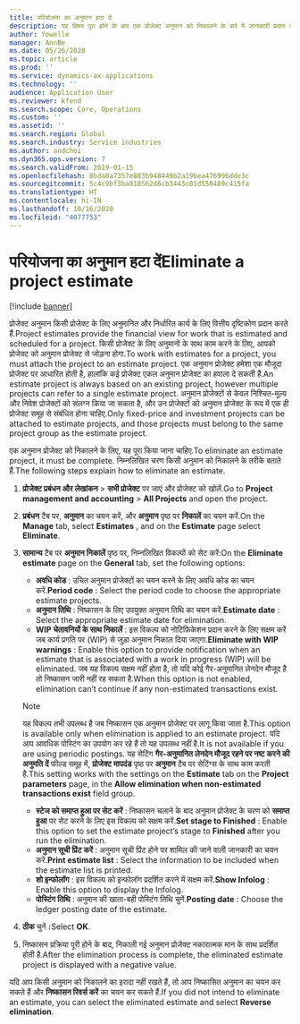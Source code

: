 ```yaml
---
title: परियोजना का अनुमान हटा दें
description: यह विषय पूरा होने के बाद एक प्रोजेक्ट अनुमान को निकालने के बारे में जानकारी प्रदान करता है.
author: Yowelle
manager: AnnBe
ms.date: 05/26/2020
ms.topic: article
ms.prod: ''
ms.service: dynamics-ax-applications
ms.technology: ''
audience: Application User
ms.reviewer: kfend
ms.search.scope: Core, Operations
ms.custom: ''
ms.assetid: ''
ms.search.region: Global
ms.search.industry: Service industries
ms.author: andchoi
ms.dyn365.ops.version: 7
ms.search.validFrom: 2019-01-15
ms.openlocfilehash: 8bda8a7357e883b948449b2a19bea476996dde3c
ms.sourcegitcommit: 5c4c9bf3ba018562d6cb3443c01d550489c415fa
ms.translationtype: HT
ms.contentlocale: hi-IN
ms.lasthandoff: 10/16/2020
ms.locfileid: "4077753"
---
```

# <a name="eliminate-a-project-estimate"></a><span data-ttu-id="cdea6-103">परियोजना का अनुमान हटा दें</span><span class="sxs-lookup"><span data-stu-id="cdea6-103">Eliminate a project estimate</span></span>

[!include [banner](../includes/banner.md)]

<span data-ttu-id="cdea6-104">प्रोजेक्ट अनुमान किसी प्रोजेक्ट के लिए अनुमानित और निर्धारित कार्य के लिए वित्तीय दृष्टिकोण प्रदान करते हैं.</span><span class="sxs-lookup"><span data-stu-id="cdea6-104">Project estimates provide the financial view for work that is estimated and scheduled for a project.</span></span> <span data-ttu-id="cdea6-105">किसी प्रोजेक्ट के लिए अनुमानों के साथ काम करने के लिए, आपको प्रोजेक्ट को अनुमान प्रोजेक्ट से जोड़ना होगा.</span><span class="sxs-lookup"><span data-stu-id="cdea6-105">To work with estimates for a project, you must attach the project to an estimate project.</span></span> <span data-ttu-id="cdea6-106">एक अनुमान प्रोजेक्ट हमेशा एक मौजूदा प्रोजेक्ट पर आधारित होती है, हालांकि कई प्रोजेक्ट एकल अनुमान प्रोजेक्ट का हवाला दे सकती हैं.</span><span class="sxs-lookup"><span data-stu-id="cdea6-106">An estimate project is always based on an existing project, however multiple projects can refer to a single estimate project.</span></span> <span data-ttu-id="cdea6-107">अनुमान प्रोजेक्टों से केवल निश्चित-मूल्य और निवेश प्रोजेक्टों को संलग्न किया जा सकता है, और उन प्रोजेक्टों को अनुमान प्रोजेक्ट के रूप में एक ही प्रोजेक्ट समूह से संबंधित होना चाहिए.</span><span class="sxs-lookup"><span data-stu-id="cdea6-107">Only fixed-price and investment projects can be attached to estimate projects, and those projects must belong to the same project group as the estimate project.</span></span>

<span data-ttu-id="cdea6-108">एक अनुमान प्रोजेक्ट को निकालने के लिए, यह पूरा किया जाना चाहिए.</span><span class="sxs-lookup"><span data-stu-id="cdea6-108">To eliminate an estimate project, it must be complete.</span></span> <span data-ttu-id="cdea6-109">निम्नलिखित चरण किसी अनुमान को निकालने के तरीके बताते हैं.</span><span class="sxs-lookup"><span data-stu-id="cdea6-109">The following steps explain how to eliminate an estimate.</span></span>

1. <span data-ttu-id="cdea6-110">**प्रोजेक्ट प्रबंधन और लेखांकन** > **सभी प्रोजेक्ट** पर जाएं और प्रोजेक्ट को खोलें.</span><span class="sxs-lookup"><span data-stu-id="cdea6-110">Go to **Project management and accounting** > **All Projects** and open the project.</span></span> 
2. <span data-ttu-id="cdea6-111">**प्रबंधन** टैब पर, **अनुमान** का चयन करें, और **अनुमान** पृष्ठ पर **निकालें** का चयन करें.</span><span class="sxs-lookup"><span data-stu-id="cdea6-111">On the **Manage** tab, select **Estimates** , and on the **Estimate** page select **Eliminate**.</span></span>
3. <span data-ttu-id="cdea6-112">**सामान्य** टैब पर **अनुमान निकालें** पृष्ठ पर, निम्नलिखित विकल्पों को सेट करें:</span><span class="sxs-lookup"><span data-stu-id="cdea6-112">On the **Eliminate estimate** page on the **General** tab, set the following options:</span></span>

   - <span data-ttu-id="cdea6-113">**अवधि कोड** : उचित अनुमान प्रोजेक्टों का चयन करने के लिए अवधि कोड का चयन करें.</span><span class="sxs-lookup"><span data-stu-id="cdea6-113">**Period code** : Select the period code to choose the appropriate estimate projects.</span></span> 
   - <span data-ttu-id="cdea6-114">**अनुमान तिथि** : निष्कासन के लिए उपयुक्त अनुमान तिथि का चयन करें.</span><span class="sxs-lookup"><span data-stu-id="cdea6-114">**Estimate date** : Select the appropriate estimate date for elimination.</span></span>
   - <span data-ttu-id="cdea6-115">**WIP चेतावनियों के साथ निकालें** : इस विकल्प को नोटिफ़िकेशन प्रदान करने के लिए सक्षम करें जब कार्य प्रगति पर (WIP) से जुड़ा अनुमान निकाल दिया जाएगा.</span><span class="sxs-lookup"><span data-stu-id="cdea6-115">**Eliminate with WIP warnings** : Enable this option to provide notification when an estimate that is associated with a work in progress (WIP) will be eliminated.</span></span> <span data-ttu-id="cdea6-116">जब यह विकल्प सक्षम नहीं होता है, तो यदि कोई गैर-अनुमानित लेनदेन मौजूद है तो निष्कासन जारी नहीं रह सकता है.</span><span class="sxs-lookup"><span data-stu-id="cdea6-116">When this option is not enabled, elimination can’t continue if any non-estimated transactions exist.</span></span> 
   > [!NOTE]
   > <span data-ttu-id="cdea6-117">यह विकल्प तभी उपलब्ध है जब निष्कासन एक अनुमान प्रोजेक्ट पर लागू किया जाता है.</span><span class="sxs-lookup"><span data-stu-id="cdea6-117">This option is available only when elimination is applied to an estimate project.</span></span> <span data-ttu-id="cdea6-118">यदि आप आवधिक पोस्टिंग का उपयोग कर रहे हैं तो यह उपलब्ध नहीं है.</span><span class="sxs-lookup"><span data-stu-id="cdea6-118">It is not available if you are using periodic postings.</span></span> <span data-ttu-id="cdea6-119">यह सेटिंग **गैर-अनुमानित लेनदेन मौजूद रहने पर नष्ट करने की अनुमति दें** फील्ड समूह में, **प्रोजेक्ट मापदंड** पृष्ठ पर **अनुमान** टैब पर सेटिंग्स के साथ काम करती है.</span><span class="sxs-lookup"><span data-stu-id="cdea6-119">This setting works with the settings on the **Estimate** tab on the **Project parameters** page, in the **Allow elimination when non-estimated transactions exist** field group.</span></span>
   - <span data-ttu-id="cdea6-120">**स्टेज को समाप्त हुआ पर सेट करें** : निष्कासन चलाने के बाद अनुमान प्रोजेक्ट के चरण को **समाप्त हुआ** पर सेट करने के लिए इस विकल्प को सक्षम करें.</span><span class="sxs-lookup"><span data-stu-id="cdea6-120">**Set stage to Finished** : Enable this option to set the estimate project’s stage to **Finished** after you run the elimination.</span></span>
   - <span data-ttu-id="cdea6-121">**अनुमान सूची प्रिंट करें** : अनुमान सूची प्रिंट होने पर शामिल की जाने वाली जानकारी का चयन करें.</span><span class="sxs-lookup"><span data-stu-id="cdea6-121">**Print estimate list** : Select the information to be included when the estimate list is printed.</span></span>
   - <span data-ttu-id="cdea6-122">**शो इन्फोलॉग** : इस विकल्प को इन्फोलॉग प्रदर्शित करने में सक्षम करें.</span><span class="sxs-lookup"><span data-stu-id="cdea6-122">**Show Infolog** : Enable this option to display the Infolog.</span></span>
   - <span data-ttu-id="cdea6-123">**पोस्टिंग तिथि** : अनुमान की खाता-बही पोस्टिंग तिथि चुनें.</span><span class="sxs-lookup"><span data-stu-id="cdea6-123">**Posting date** : Choose the ledger posting date of the estimate.</span></span>

4.  <span data-ttu-id="cdea6-124">**ठीक** चुनें।</span><span class="sxs-lookup"><span data-stu-id="cdea6-124">Select **OK**.</span></span>
5. <span data-ttu-id="cdea6-125">निष्कासन प्रक्रिया पूरी होने के बाद, निकाली गई अनुमान प्रोजेक्ट नकारात्मक मान के साथ प्रदर्शित होती है.</span><span class="sxs-lookup"><span data-stu-id="cdea6-125">After the elimination process is complete, the eliminated estimate project is displayed with a negative value.</span></span> 

<span data-ttu-id="cdea6-126">यदि आप किसी अनुमान को निकालने का इरादा नहीं रखते हैं, तो आप निष्कासित अनुमान का चयन कर सकते हैं और **निष्कासन रिवर्स करें** का चयन कर सकते हैं.</span><span class="sxs-lookup"><span data-stu-id="cdea6-126">If you did not intend to eliminate an estimate, you can select the eliminated estimate and select **Reverse elimination**.</span></span>   
